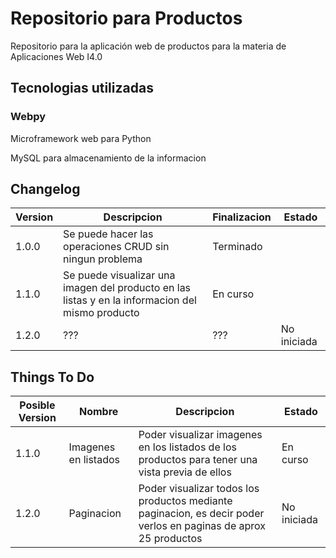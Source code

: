 # Repositorio para Productos
Repositorio para la aplicación web de productos para la materia de Aplicaciones Web I4.0

## Tecnologias utilizadas

### Webpy
Microframework web para Python

MySQL para almacenamiento de la informacion

## Changelog

|Version|Descripcion|Finalizacion|Estado|
|--|--|--|--|
|1.0.0|Se puede hacer las operaciones CRUD sin ningun problema|Terminado|
|1.1.0|Se puede visualizar una imagen del producto en las listas y en la informacion del mismo producto|En curso|
|1.2.0|???|???|No iniciada|

## Things To Do

|Posible Version|Nombre|Descripcion|Estado|
|--|--|--|--|
|1.1.0|Imagenes en listados|Poder visualizar imagenes en los listados de los productos para tener una vista previa de ellos|En curso|
|1.2.0|Paginacion|Poder visualizar todos los productos mediante paginacion, es decir poder verlos en paginas de aprox 25 productos|No iniciada|
